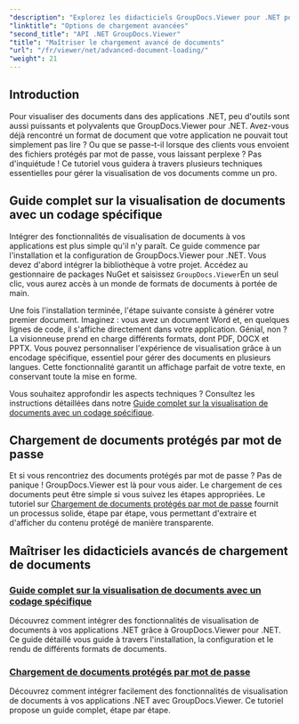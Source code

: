 ```yaml
---
"description": "Explorez les didacticiels GroupDocs.Viewer pour .NET pour intégrer sans effort des fonctionnalités avancées de visualisation de documents dans vos applications."
"linktitle": "Options de chargement avancées"
"second_title": "API .NET GroupDocs.Viewer"
"title": "Maîtriser le chargement avancé de documents"
"url": "/fr/viewer/net/advanced-document-loading/"
"weight": 21
---
```


## Introduction

Pour visualiser des documents dans des applications .NET, peu d'outils sont aussi puissants et polyvalents que GroupDocs.Viewer pour .NET. Avez-vous déjà rencontré un format de document que votre application ne pouvait tout simplement pas lire ? Ou que se passe-t-il lorsque des clients vous envoient des fichiers protégés par mot de passe, vous laissant perplexe ? Pas d'inquiétude ! Ce tutoriel vous guidera à travers plusieurs techniques essentielles pour gérer la visualisation de vos documents comme un pro.

## Guide complet sur la visualisation de documents avec un codage spécifique

Intégrer des fonctionnalités de visualisation de documents à vos applications est plus simple qu'il n'y paraît. Ce guide commence par l'installation et la configuration de GroupDocs.Viewer pour .NET. Vous devez d'abord intégrer la bibliothèque à votre projet. Accédez au gestionnaire de packages NuGet et saisissez `GroupDocs.Viewer`En un seul clic, vous aurez accès à un monde de formats de documents à portée de main.

Une fois l'installation terminée, l'étape suivante consiste à générer votre premier document. Imaginez : vous avez un document Word et, en quelques lignes de code, il s'affiche directement dans votre application. Génial, non ? La visionneuse prend en charge différents formats, dont PDF, DOCX et PPTX. Vous pouvez personnaliser l'expérience de visualisation grâce à un encodage spécifique, essentiel pour gérer des documents en plusieurs langues. Cette fonctionnalité garantit un affichage parfait de votre texte, en conservant toute la mise en forme.

Vous souhaitez approfondir les aspects techniques ? Consultez les instructions détaillées dans notre [Guide complet sur la visualisation de documents avec un codage spécifique](./document-viewing-with-specific-encoding/).

## Chargement de documents protégés par mot de passe

Et si vous rencontriez des documents protégés par mot de passe ? Pas de panique ! GroupDocs.Viewer est là pour vous aider. Le chargement de ces documents peut être simple si vous suivez les étapes appropriées. Le tutoriel sur [Chargement de documents protégés par mot de passe](./loading-password-protected-document/) fournit un processus solide, étape par étape, vous permettant d'extraire et d'afficher du contenu protégé de manière transparente.

## Maîtriser les didacticiels avancés de chargement de documents
### [Guide complet sur la visualisation de documents avec un codage spécifique](./document-viewing-with-specific-encoding/)
Découvrez comment intégrer des fonctionnalités de visualisation de documents à vos applications .NET grâce à GroupDocs.Viewer pour .NET. Ce guide détaillé vous guide à travers l'installation, la configuration et le rendu de différents formats de documents.
### [Chargement de documents protégés par mot de passe](./loading-password-protected-document/)
Découvrez comment intégrer facilement des fonctionnalités de visualisation de documents à vos applications .NET avec GroupDocs.Viewer. Ce tutoriel propose un guide complet, étape par étape.